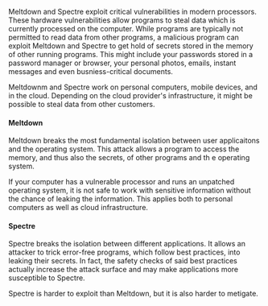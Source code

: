 Meltdown and Spectre exploit critical vulnerabilities in modern processors. These hardware vulnerabilities allow programs to steal data which is currently processed on the computer. While programs are typically not permitted to read data from other programs, a malicious program can exploit Meltdown and Spectre to get hold of secrets stored in the memory of other running programs. This might include your passwords stored in a password manager or browser, your personal photos, emails, instant messages and even busniess-critical documents.

Meltdownm and Spectre work on personal computers, mobile devices, and in the cloud. Depending on the cloud provider's infrastructure, it might be possible to steal data from other customers.

#### Meltdown
Meltdown breaks the most fundamental isolation between user applicaitons and the operating system. This attack allows a program to access the memory, and thus also the secrets, of other programs and th e operating system.

If your computer has a vulnerable processor and runs an unpatched operating system, it is not safe to work with sensitive information without the chance of leaking the information. This applies both to personal computers as well as cloud infrastructure.


#### Spectre
Spectre breaks the isolation between different applications. It allows an attacker to trick error-free programs, which follow best practices, into leaking their secrets. In fact, the safety checks of said best practices actually increase the attack surface and may make applications more susceptible to Spectre.

Spectre is harder to exploit than Meltdown, but it is also harder to metigate.
